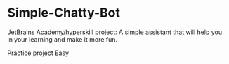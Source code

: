 # Simple-Chatty-Bot

JetBrains Academy/hyperskill project: A simple assistant that will help you in your learning and make it more fun.

Practice project Easy
